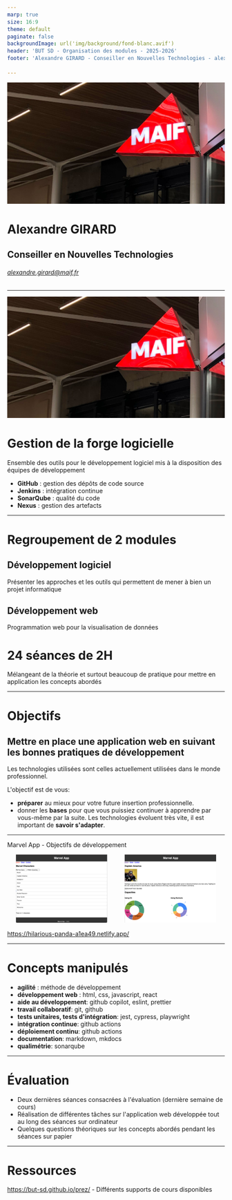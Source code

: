 ```yaml
---
marp: true
size: 16:9
theme: default
paginate: false
backgroundImage: url('img/background/fond-blanc.avif')
header: 'BUT SD - Organisation des modules - 2025-2026'
footer: 'Alexandre GIRARD - Conseiller en Nouvelles Technologies - alexandre.girard@maif.fr'

---
```


![bg opacity:.4 ](./img/background/fond-maif.jpg)

#  Alexandre GIRARD
## Conseiller en Nouvelles Technologies
###### alexandre.girard@maif.fr

--- 

![bg opacity:.4 ](./img/background/fond-maif.jpg)
# Gestion de la forge logicielle

Ensemble des outils pour le développement logiciel mis à la disposition des équipes de développement 

* __GitHub__ : gestion des dépôts de code source
* __Jenkins__ : intégration continue
* __SonarQube__ : qualité du code
* __Nexus__ : gestion des artefacts
---

# Regroupement de 2 modules

## __Développement logiciel__
Présenter les approches et les outils qui permettent de mener à bien un projet informatique

## __Développement web__
Programmation web pour la visualisation de données

# 24 séances de 2H
Mélangeant de la théorie et surtout beaucoup de pratique pour mettre en application les concepts abordés

---

# Objectifs

## **Mettre en place une application web en suivant les bonnes pratiques de développement**

Les technologies utilisées sont celles actuellement utilisées dans le monde professionnel.

 L'objectif est de vous:
 * __préparer__ au mieux pour votre future insertion professionnelle.
* donner les __bases__ pour que vous puissiez continuer à apprendre par vous-même par la suite. Les technologies évoluent très vite, il est important de __savoir s'adapter__.

---

<!-- Add this CSS in your Markdown file to style the two-column layout -->
<style>
  .two-columns {
    display: flex;
  }
  .column {
    flex: 1;
    padding: 0 20px;
  }

  span {
    color: grey;
  }
</style>

Marvel App - Objectifs de développement

<div class="two-columns">
  <div class="column">
    <img src="img/marvel-app/marvel-app-home.png" alt="Marvel App Home" style="width: 100%">
  </div>
  <div class="column">
    <img src="img/marvel-app/marvel-app-detail.png" alt="Marvel App Home" style="width: 100%">
  </div>
</div>

https://hilarious-panda-a1ea49.netlify.app/

---

# Concepts manipulés

* __agilité__ : méthode de développement
* __développement web__ : html, css, javascript, react
* __aide au développement__: github copilot, eslint, prettier
* __travail collaboratif__: git, github
* __tests unitaires, tests d'intégration__: jest, cypress, playwright
* __intégration continue__: github actions
* __déploiement continu__: github actions
* __documentation__: markdown, mkdocs
* __qualimétrie__: sonarqube

---

# Évaluation

* Deux dernières séances consacrées à l'évaluation (dernière semaine de cours)
* Réalisation de différentes tâches sur l'application web développée tout au long des séances sur ordinateur
* Quelques questions théoriques sur les concepts abordés pendant les séances sur papier

---

# Ressources

https://but-sd.github.io/prez/ - Différents supports de cours disponibles

<!-- ---

TODO Ajouter image / lien vers l'application web finale

# Différents supports de cours disponibles :


- Git: 
    - Présentation: [https://but-sd.github.io/prez/git](https://but-sd.github.io/prez/git) - [version pdf](https://but-sd.github.io/prez/git.pdf)
    - Guide: [https://but-sd.github.io/guide-git/](https://but-sd.github.io/guide-git/)
 -->
